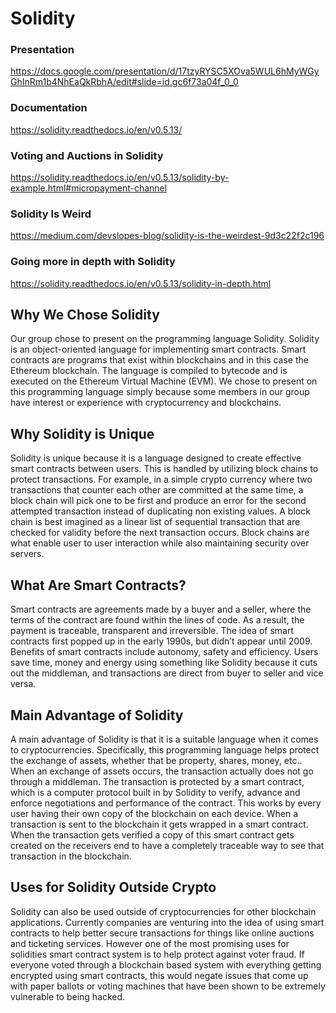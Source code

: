 # Solidity

### Presentation
https://docs.google.com/presentation/d/17tzyRYSC5XOva5WUL6hMyWGyGhInRm1b4NhEaQkRbhA/edit#slide=id.gc6f73a04f_0_0

### Documentation
https://solidity.readthedocs.io/en/v0.5.13/

### Voting and Auctions in Solidity
https://solidity.readthedocs.io/en/v0.5.13/solidity-by-example.html#micropayment-channel

### Solidity Is Weird
https://medium.com/devslopes-blog/solidity-is-the-weirdest-9d3c22f2c196

### Going more in depth with Solidity
https://solidity.readthedocs.io/en/v0.5.13/solidity-in-depth.html

## Why We Chose Solidity

Our group chose to present on the programming language Solidity. Solidity is an object-oriented language for implementing smart contracts. Smart contracts are programs that exist within blockchains and in this case the Ethereum blockchain. The language is compiled to bytecode and is executed on the Ethereum Virtual Machine (EVM). We chose to present on this programming language simply because some members in our group have interest or experience with cryptocurrency and blockchains.
## Why Solidity is Unique


Solidity is unique because it is a language designed to create effective smart contracts between users. This is handled by utilizing block chains to protect transactions. For example, in a simple crypto currency where two transactions that counter each other are committed at the same time, a block chain will pick one to be first and produce an error for the second attempted transaction instead of duplicating non existing values. A block chain is best imagined as a linear list of sequential transaction that are checked for validity before the next transaction occurs. Block chains are what enable user to user interaction while also maintaining security over servers.

## What Are Smart Contracts?
Smart contracts are agreements made by a buyer and a seller, where the terms of the contract are found within the lines of code. As a result, the payment is traceable, transparent and irreversible. The idea of smart contracts first popped up in the early 1990s, but didn’t appear until 2009. Benefits of smart contracts include autonomy, safety and efficiency. Users save time, money and energy using something like Solidity because it cuts out the middleman, and transactions are direct from buyer to seller and vice versa.


## Main Advantage of Solidity
A main advantage of Solidity is that it is a suitable language when it comes to cryptocurrencies. Specifically, this programming language helps protect the exchange of assets, whether that be property, shares, money, etc.. When an exchange of assets occurs, the transaction actually does not go through a middleman. The transaction is protected by a smart contract, which is a computer protocol built in by Solidity to verify, advance and enforce negotiations and performance of the contract. This works by every user having their own copy of the blockchain on each device. When a transaction is sent to the blockchain it gets wrapped in a smart contract. When the transaction gets verified a copy of this smart contract gets created on the receivers end to have a completely traceable way to see that transaction in the blockchain.

## Uses for Solidity Outside Crypto
Solidity can also be used outside of cryptocurrencies for other blockchain applications. Currently companies are venturing into the idea of using smart contracts to help better secure transactions for things like online auctions and ticketing services. However one of the most promising uses for solidities smart contract system is to help protect against voter fraud. If everyone voted through a blockchain based system with everything getting encrypted using smart contracts, this would negate issues that come up with paper ballots or voting machines that have been shown to be extremely vulnerable to being hacked. 

